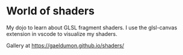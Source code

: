 # World of shaders
My dojo to learn about GLSL fragment shaders.
I use the glsl-canvas extension in vscode to visualize my shaders.

Gallery at https://gaeldumon.github.io/shaders/
